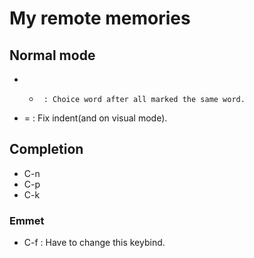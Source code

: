 # My remote memories

## Normal mode
- *      : Choice word after all marked the same word.
- =      : Fix indent(and on visual mode).



## Completion
- C-n
- C-p
- C-k

### Emmet
- C-f    : Have to change this keybind. 
